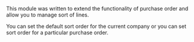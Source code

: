 This module was written to extend the functionality of purchase order
and allow you to manage sort of lines.

You can set the default sort order for the current company or you can
set sort order for a particular purchase order.
